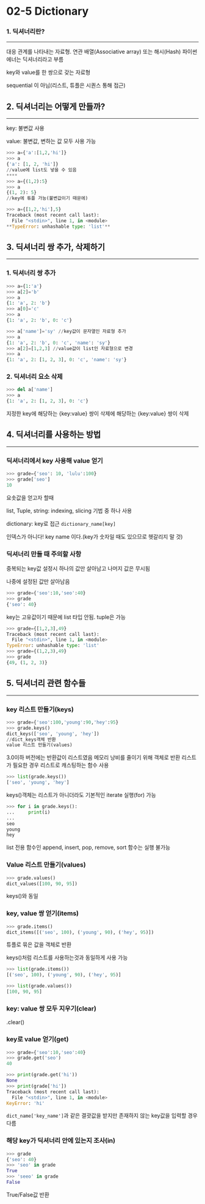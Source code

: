 # 02-5 Dictionary

### 1. 딕셔너리란?

---

대응 관계를 나타내는 자료형. 연관 배열(Associative array) 또는 해시(Hash) 파이썬에너는 딕셔너리라고 부름

key와 value를 한 쌍으로 갖는 자료형

sequential 이 아님(리스트, 튜플은 시퀀스 통해 접근)

## 2. 딕셔너리는 어떻게 만들까?

---

key: 불변값 사용

value: 불변값, 변하는 값 모두 사용 가능

```python
>>> a={'a':[1,2,'hi']}
>>> a
{'a': [1, 2, 'hi']}
//value에 list도 넣을 수 있음
****
>>> a={(1,2):5}
>>> a
{(1, 2): 5}
//key에 튜플 가능(불변값이기 때문에)

>>> a={[1,2,'hi'],5}
Traceback (most recent call last):
  File "<stdin>", line 1, in <module>
**TypeError: unhashable type: 'list'**
```

## 3. 딕셔너리 쌍 추가, 삭제하기

---

### 1. 딕셔너리 쌍 추가

```python
>>> a={1:'a'}
>>> a[2]='b'
>>> a
{1: 'a', 2: 'b'}
>>> a[0]='c'
>>> a
{1: 'a', 2: 'b', 0: 'c'}

>>> a['name']='sy' //key값이 문자열인 자료형 추가
>>> a
{1: 'a', 2: 'b', 0: 'c', 'name': 'sy'}
>>> a[2]=[1,2,3] //value값이 list인 자료형으로 변경
>>> a
{1: 'a', 2: [1, 2, 3], 0: 'c', 'name': 'sy'}
```

### 2. 딕셔너리 요소 삭제

```python
>>> del a['name']
>>> a
{1: 'a', 2: [1, 2, 3], 0: 'c'}
```

지정한 key에 해당하는 {key:value} 쌍이 삭제에 해당하는 {key:value} 쌍이 삭제

## 4. 딕셔너리를 사용하는 방법

---

### 딕셔너리에서 key 사용해 value 얻기

```python
>>> grade={'seo': 10, 'lulu':100}
>>> grade['seo']
10
```

요솟값을 얻고자 할때

list, Tuple, string: indexing, slicing 기법 중 하나 사용

dictionary: key로 접근 `dictionary_name[key]` 

인덱스가 아니다! key name 이다.(key가 숫자일 때도 있으므로 헷갈리지 말 것)

### 딕셔너리 만들 때 주의할 사항

중복되는 key값 설정시 하나의 값만 살아남고 나머지 값은 무시됨

나중에 설정된 값만 살아남음

```python
>>> grade={'seo':10,'seo':40}
>>> grade
{'seo': 40}
```

key는 고유값이기 때문에 list 타입 안됨. tuple은 가능

```python
>>> grade={[1,2,3],49}
Traceback (most recent call last):
  File "<stdin>", line 1, in <module>
TypeError: unhashable type: 'list'
>>> grade={(1,2,3),49}
>>> grade
{49, (1, 2, 3)}
```

## 5. 딕셔너리 관련 함수들

---

### key 리스트 만들기(keys)

```python
>>> grade={'seo':100,'young':90,'hey':95}
>>> grade.keys()
dict_keys(['seo', 'young', 'hey'])
//dict_keys객체 반환
value 리스트 만들기(values)
```

3.0이하 버전에는 반환값이 리스트였음 메모리 낭비를 줄이기 위해 객체로 반환 리스트가 필요한 경우 리스트로 캐스팅하는 함수 사용

```python
>>> list(grade.keys())
['seo', 'young', 'hey']
```

keys()객체는 리스트가 아니더라도 기본적인 iterate 실행(for) 가능

```python
>>> for i in grade.keys():
...     print(i)
...
seo
young
hey
```

list 전용 함수인 append, insert, pop, remove, sort 함수는 실행 불가능

### Value 리스트 만들기(values)

```python
>>> grade.values()
dict_values([100, 90, 95])
```

keys()와 동일

### key, value 쌍 얻기(items)

```python
>>> grade.items()
dict_items([('seo', 100), ('young', 90), ('hey', 95)])
```

튜플로 묶은 값을 객체로 반환

keys()처럼 리스트를 사용하는것과 동일하게 사용 가능

```python
>>> list(grade.items())
[('seo', 100), ('young', 90), ('hey', 95)]

>>> list(grade.values())
[100, 90, 95]
```

### key: value 쌍 모두 지우기(clear)

.clear()

### key로 value 얻기(get)

```python
>>> grade={'seo':10,'seo':40}
>>> grade.get('seo')
40
```

```python
>>> print(grade.get('hi'))
None
>>> print(grade['hi'])
Traceback (most recent call last):
  File "<stdin>", line 1, in <module>
KeyError: 'hi'
```

`dict_name['key_name']`과 같은 결괏값을 받지만 존재하지 않는 key값을 입력할 경우 다름

### 해당 key가 딕셔너리 안에 있는지 조사(in)

```python
>>> grade
{'seo': 40}
>>> 'seo' in grade
True
>>> 'seeo' in grade
False
```

True/False값 반환
